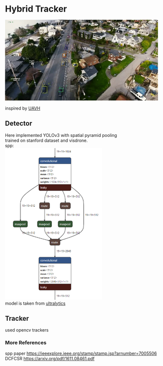 # Hybrid Tracker

![](./demo.gif)

inspired by [UAVH](https://openaccess.thecvf.com/content_CVPRW_2019/html/UAVision/Saribas_A_Hybrid_Method_for_Tracking_of_Objects_by_UAVs_CVPRW_2019_paper.html)
## Detector

Here implemented YOLOv3 with spatial pyramid pooling  
trained on stanford dataset and visdrone.  
spp:  
<img src="./spp.PNG" height="500" width="320"/>  
model is taken from [ultralytics](https://github.com/ultralytics/yolov3)

## Tracker
used opencv trackers


### More References
spp paper https://ieeexplore.ieee.org/stamp/stamp.jsp?arnumber=7005506  
DCFCSR https://arxiv.org/pdf/1611.08461.pdf
